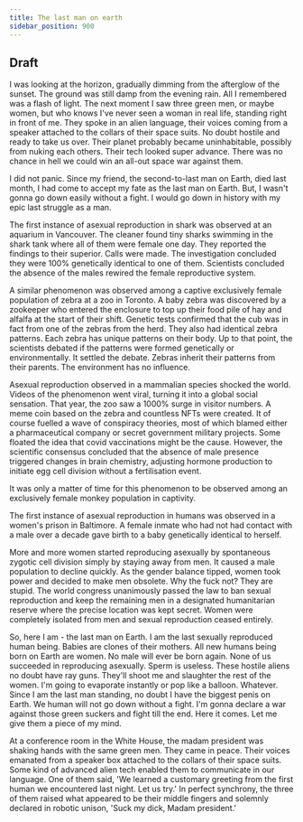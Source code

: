 ```yaml
---
title: The last man on earth
sidebar_position: 900
---
```


## Draft

I was looking at the horizon, gradually dimming from the afterglow of the sunset. The ground was still damp from the evening rain. All I remembered was a flash of light. The next moment I saw three green men, or maybe women, but who knows I've never seen a woman in real life, standing right in front of me. They spoke in an alien language, their voices coming from a speaker attached to the collars of their space suits. No doubt hostile and ready to take us over. Their planet probably became uninhabitable, possibly from nuking each others. Their tech looked super advance. There was no chance in hell we could win an all-out space war against them.

I did not panic. Since my friend, the second-to-last man on Earth, died last month, I had come to accept my fate as the last man on Earth. But, I wasn't gonna go down easily without a fight. I would go down in history with my epic last struggle as a man.

The first instance of asexual reproduction in shark was observed at an aquarium in Vancouver. The cleaner found tiny sharks swimming in the shark tank where all of them were female one day. They reported the findings to their superior. Calls were made. The investigation concluded they were 100% genetically identical to one of them. Scientists concluded the absence of the males rewired the female reproductive system.

A similar phenomenon was observed among a captive exclusively female population of zebra at a zoo in Toronto. A baby zebra was discovered by a zookeeper who entered the enclosure to top up their food pile of hay and alfalfa at the start of their shift. Genetic tests confirmed that the cub was in fact from one of the zebras from the herd. They also had identical zebra patterns. Each zebra has unique patterns on their body. Up to that point, the scientists debated if the patterns were formed genetically or environmentally. It settled the debate. Zebras inherit their patterns from their parents. The environment has no influence.

Asexual reproduction observed in a mammalian species shocked the world. Videos of the phenomenon went viral, turning it into a global social sensation. That year, the zoo saw a 1000% surge in visitor numbers. A meme coin based on the zebra and countless NFTs were created. It of course fuelled a wave of conspiracy theories, most of which blamed either a pharmaceutical company or secret government military projects. Some floated the idea that covid vaccinations might be the cause. However, the scientific consensus concluded that the absence of male presence triggered changes in brain chemistry, adjusting hormone production to initiate egg cell division without a fertilisation event.

It was only a matter of time for this phenomenon to be observed among an exclusively female monkey population in captivity.

The first instance of asexual reproduction in humans was observed in a women's prison in Baltimore. A female inmate who had not had contact with a male over a decade gave birth to a baby genetically identical to herself.

More and more women started reproducing asexually by spontaneous zygotic cell division simply by staying away from men. It caused a male population to decline quickly. As the gender balance tipped, women took power and decided to make men obsolete. Why the fuck not? They are stupid. The world congress unanimously passed the law to ban sexual reproduction and keep the remaining men in a designated humanitarian reserve where the precise location was kept secret. Women were completely isolated from men and sexual reproduction ceased entirely.

So, here I am - the last man on Earth. I am the last sexually reproduced human being. Babies are clones of their mothers. All new humans being born on Earth are women. No male will ever be born again. None of us succeeded in reproducing asexually. Sperm is useless. These hostile aliens no doubt have ray guns. They'll shoot me and slaughter the rest of the women. I'm going to evaporate instantly or pop like a balloon. Whatever. Since I am the last man standing, no doubt I have the biggest penis on Earth. We human will not go down without a fight. I'm gonna declare a war against those green suckers and fight till the end. Here it comes. Let me give them a piece of my mind.

At a conference room in the White House, the madam president was shaking hands with the same green men. They came in peace. Their voices emanated from a speaker box attached to the collars of their space suits. Some kind of advanced alien tech enabled them to communicate in our language. One of them said, 'We learned a customary greeting from the first human we encountered last night. Let us try.' In perfect synchrony, the three of them raised what appeared to be their middle fingers and solemnly declared in robotic unison, 'Suck my dick, Madam president.'
